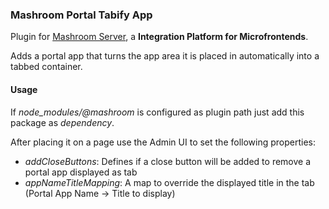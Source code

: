 
### Mashroom Portal Tabify App

Plugin for [Mashroom Server](https://www.mashroom-server.com), a **Integration Platform for Microfrontends**. 

Adds a portal app that turns the app area it is placed in automatically into a tabbed container. 

#### Usage

If _node_modules/@mashroom_ is configured as plugin path just add this package as _dependency_.

After placing it on a page use the Admin UI to set the following properties:

 * _addCloseButtons_: Defines if a close button will be added to remove a portal app displayed as tab
 * _appNameTitleMapping_: A map to override the displayed title in the tab (Portal App Name -> Title to display)

